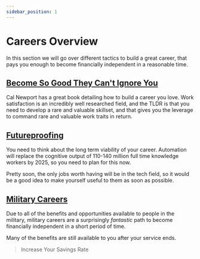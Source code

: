 ```yaml
---
sidebar_position: 1
---
```


# Careers Overview

In this section we will go over different tactics to build a great career, that pays you enough to become financially independent in a reasonable time.

## [Become So Good They Can't Ignore You](skills.md)

Cal Newport has a great book detailing how to build a career you love. Work satisfaction is an incredibly well researched field, and the TLDR is that you need to develop a rare and valuable skillset, and that gives you the leverage to command rare and valuable work traits in return. 

## [Futureproofing](futureproofing.md)

You need to think about the long term viability of your career. Automation will replace the cognitive output of 110-140 million full time knowledge workers by 2025, so you need to plan for this now.

Pretty soon, the only jobs worth having will be in the tech field, so it would be a good idea to make yourself useful to them as soon as possible.

## [Military Careers](military.md)

Due to all of the benefits and opportunities available to people in the military, military careers are a surprisingly *fantastic* path to become financially independent in a short period of time. 

Many of the benefits are still available to you after your service ends.

>Increase Your Savings Rate
